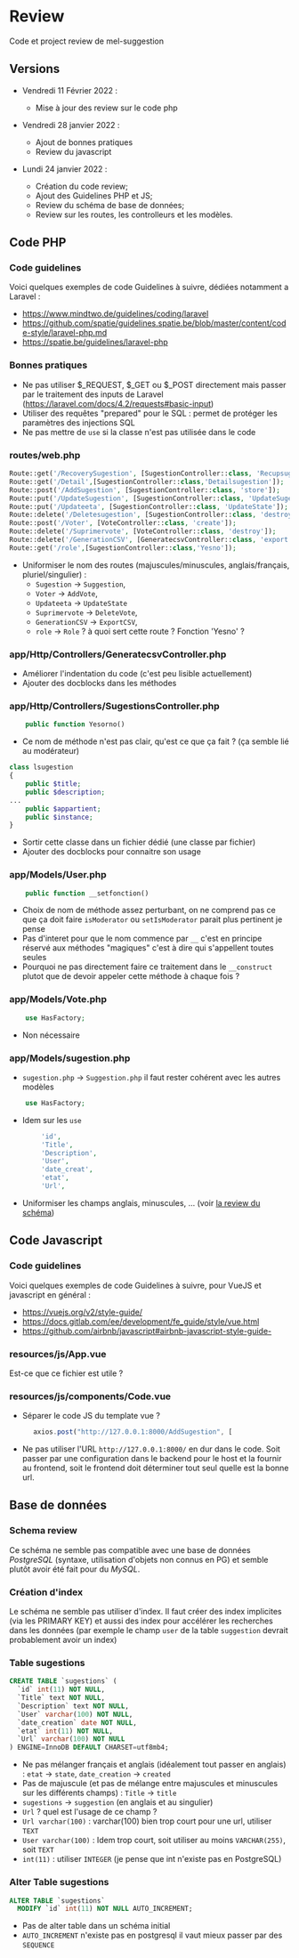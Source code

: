 # Review

Code et project review de mel-suggestion

## Versions

* Vendredi 11 Février 2022 :
  * Mise à jour des review sur le code php

* Vendredi 28 janvier 2022 :
  * Ajout de bonnes pratiques
  * Review du javascript

* Lundi 24 janvier 2022 : 
  * Création du code review;
  * Ajout des Guidelines PHP et JS;
  * Review du schéma de base de données;
  * Review sur les routes, les controlleurs et les modèles.

## Code PHP

### Code guidelines

Voici quelques exemples de code Guidelines à suivre, dédiées notamment a Laravel :

* https://www.mindtwo.de/guidelines/coding/laravel
* https://github.com/spatie/guidelines.spatie.be/blob/master/content/code-style/laravel-php.md
* https://spatie.be/guidelines/laravel-php

### Bonnes pratiques

* Ne pas utiliser $_REQUEST, $_GET ou $_POST directement mais passer par le traitement des inputs de Laravel (https://laravel.com/docs/4.2/requests#basic-input)
* Utiliser des requêtes "prepared" pour le SQL : permet de protéger les paramètres des injections SQL
* Ne pas mettre de `use` si la classe n'est pas utilisée dans le code

### routes/web.php

```PHP
Route::get('/RecoverySugestion', [SugestionController::class, 'Recupsugestion']);
Route::get('/Detail',[SugestionController::class,'Detailsugestion']);
Route::post('/AddSugestion', [SugestionController::class, 'store']);
Route::put('/UpdateSugestion', [SugestionController::class, 'UpdateSugestion']);
Route::put('/Updateeta', [SugestionController::class, 'UpdateState']);
Route::delete('/Deletesugestion', [SugestionController::class, 'destroy']);
Route::post('/Voter', [VoteController::class, 'create']);
Route::delete('/Suprimervote', [VoteController::class, 'destroy']);
Route::delete('/GenerationCSV', [GeneratecsvController::class, 'export']);
Route::get('/role',[SugestionController::class,'Yesno']);
```

* Uniformiser le nom des routes (majuscules/minuscules, anglais/français, pluriel/singulier) :
  * `Sugestion` -> `Suggestion`, 
  * `Voter` -> `AddVote`, 
  * `Updateeta` -> `UpdateState`
  * `Suprimervote` -> `DeleteVote`, 
  * `GenerationCSV` -> `ExportCSV`,
  * `role` -> `Role` ? à quoi sert cette route ? Fonction 'Yesno' ?

### app/Http/Controllers/GeneratecsvController.php

* Améliorer l'indentation du code (c'est peu lisible actuellement)
* Ajouter des docblocks dans les méthodes

### app/Http/Controllers/SugestionsController.php

```PHP
    public function Yesorno()
```

* Ce nom de méthode n'est pas clair, qu'est ce que ça fait ? (ça semble lié au modérateur)

```PHP
class lsugestion
{
    public $title;
    public $description;
...
    public $appartient;
    public $instance;
}
```

* Sortir cette classe dans un fichier dédié (une classe par fichier)
* Ajouter des docblocks pour connaitre son usage

### app/Models/User.php

```PHP
    public function __setfonction()
```

* Choix de nom de méthode assez perturbant, on ne comprend pas ce que ça doit faire `isModerator` ou `setIsModerator` parait plus pertinent je pense
* Pas d'interet pour que le nom commence par `__` c'est en principe réservé aux méthodes "magiques" c'est à dire qui s'appellent toutes seules
* Pourquoi ne pas directement faire ce traitement dans le `__construct` plutot que de devoir appeler cette méthode à chaque fois ?


### app/Models/Vote.php

```PHP
    use HasFactory;
```

* Non nécessaire

### app/Models/sugestion.php

* `sugestion.php` -> `Suggestion.php` il faut rester cohérent avec les autres modèles

```PHP
    use HasFactory;
```

* Idem sur les `use`

```PHP
        'id',
        'Title',
        'Description',
        'User',
        'date_creat',
        'etat',
        'Url',
```

* Uniformiser les champs anglais, minuscules, ... (voir [la review du schéma](https://github.com/messagerie-melanie2/mel-suggestion/blob/main/REVIEW.md#table-sugestions))

## Code Javascript

### Code guidelines

Voici quelques exemples de code Guidelines à suivre, pour VueJS et javascript en général :

* https://vuejs.org/v2/style-guide/
* https://docs.gitlab.com/ee/development/fe_guide/style/vue.html
* https://github.com/airbnb/javascript#airbnb-javascript-style-guide-

### resources/js/App.vue

Est-ce que ce fichier est utile ?

### resources/js/components/Code.vue

* Séparer le code JS du template vue ?

```Javascript
      axios.post("http://127.0.0.1:8000/AddSugestion", [
```

* Ne pas utiliser l'URL `http://127.0.0.1:8000/` en dur dans le code. Soit passer par une configuration dans le backend pour le host et la fournir au frontend, soit le frontend doit déterminer tout seul quelle est la bonne url.


## Base de données

### Schema review

Ce schéma ne semble pas compatible avec une base de données *PostgreSQL* (syntaxe, utilisation d'objets non connus en PG) et semble plutôt avoir été fait pour du *MySQL*.

### Création d'index

Le schéma ne semble pas utiliser d'index. Il faut créer des index implicites (via les PRIMARY KEY) et aussi des index pour accélérer les recherches dans les données (par exemple le champ `user` de la table `suggestion` devrait probablement avoir un index)

### Table sugestions

```SQL
CREATE TABLE `sugestions` (
  `id` int(11) NOT NULL,
  `Title` text NOT NULL,
  `Description` text NOT NULL,
  `User` varchar(100) NOT NULL,
  `date_creation` date NOT NULL,
  `etat` int(11) NOT NULL,
  `Url` varchar(100) NOT NULL
) ENGINE=InnoDB DEFAULT CHARSET=utf8mb4;
```

* Ne pas mélanger français et anglais (idéalement tout passer en anglais) : `etat` -> `state`, `date_creation` -> `created`
* Pas de majuscule (et pas de mélange entre majuscules et minuscules sur les différents champs) : `Title` -> `title`
* `sugestions` -> `suggestion` (en anglais et au singulier)
* `Url` ? quel est l'usage de ce champ ?
* `Url varchar(100)` : varchar(100) bien trop court pour une url, utiliser `TEXT`
* `User varchar(100)` : Idem trop court, soit utiliser au moins `VARCHAR(255)`, soit `TEXT`
* `int(11)` : utiliser `INTEGER` (je pense que int n'existe pas en PostgreSQL)

### Alter Table sugestions

```SQL
ALTER TABLE `sugestions`
  MODIFY `id` int(11) NOT NULL AUTO_INCREMENT;
```

* Pas de alter table dans un schéma initial
* `AUTO_INCREMENT` n'existe pas en postgresql il vaut mieux passer par des `SEQUENCE`